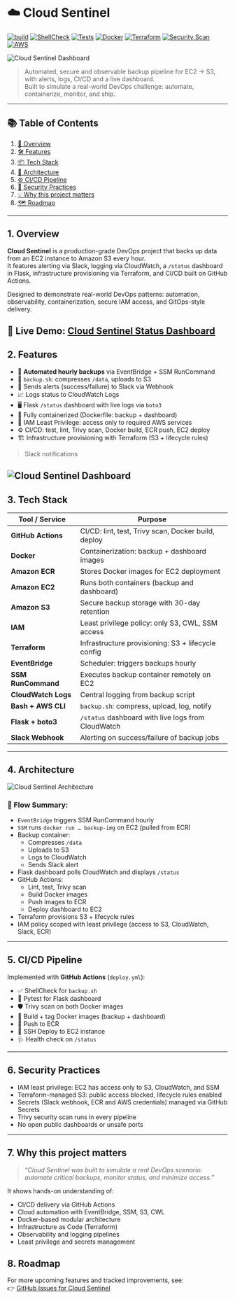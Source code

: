 # ☁️ Cloud Sentinel


[![build](https://github.com/jkot16/cloud-sentinel/actions/workflows/deploy.yml/badge.svg?branch=master)](https://github.com/jkot16/cloud-sentinel/actions/workflows/deploy.yml)
[![ShellCheck](https://img.shields.io/badge/ShellCheck-passing-brightgreen?logo=gnu-bash)](https://www.shellcheck.net/)
[![Tests](https://img.shields.io/badge/Tests-pytest%20passing-blue?logo=pytest)](https://docs.pytest.org/)
[![Docker](https://img.shields.io/badge/containerized-Docker-blue.svg)](https://www.docker.com/)
[![Terraform](https://img.shields.io/badge/infrastructure-Terraform-5F43E9.svg?logo=terraform)](https://www.terraform.io/)
[![Security Scan](https://img.shields.io/badge/security--scan-Trivy-brightgreen.svg)](https://github.com/aquasecurity/trivy)
[![AWS](https://img.shields.io/badge/deployed%20on-AWS-232F3E?logo=amazon-aws)](https://aws.amazon.com/)

![Cloud Sentinel Dashboard](assets/dashboard.png)
> Automated, secure and observable backup pipeline for EC2 → S3, with alerts, logs, CI/CD and a live dashboard.  
> Built to simulate a real-world DevOps challenge: automate, containerize, monitor, and ship.

---

## 📚 Table of Contents

1. [🔎 Overview](#1-overview)  
2. [🛠️ Features](#2-features)  
3. [📦 Tech Stack](#3-tech-stack)  
4. [🧱 Architecture](#4-architecture)  
5. [⚙️ CI/CD Pipeline](#5-cicd-pipeline)  
6. [🔐 Security Practices](#6-security-practices)  
7. [💡 Why this project matters](#7-why-this-project-matters)  
8. [🗺️ Roadmap](#8-roadmap)  
---

## 1. Overview

**Cloud Sentinel** is a production-grade DevOps project that backs up data from an EC2 instance to Amazon S3 every hour.  
It features alerting via Slack, logging via CloudWatch, a `/status` dashboard in Flask, infrastructure provisioning via Terraform, and CI/CD built on GitHub Actions.

Designed to demonstrate real-world DevOps patterns: automation, observability, containerization, secure IAM access, and GitOps-style delivery.

🔗 **Live Demo**: [Cloud Sentinel Status Dashboard](http://52.59.222.52/status)
---

## 2. Features

- 🔁 **Automated hourly backups** via EventBridge + SSM RunCommand  
- 🐚 `backup.sh`: compresses `/data`, uploads to S3  
- 📣 Sends alerts (success/failure) to Slack via Webhook  
- 📈 Logs status to CloudWatch Logs  
- 🖥️ Flask `/status` dashboard with live logs via `boto3`  
- 🐳 Fully containerized (Dockerfile: backup + dashboard)  
- 🔐 IAM Least Privilege: access only to required AWS services  
- ⚙️ CI/CD: test, lint, Trivy scan, Docker build, ECR push, EC2 deploy  
- 🏗️ Infrastructure provisioning with Terraform (S3 + lifecycle rules)

> Slack notifications

![Cloud Sentinel Dashboard](assets/slack.png)
---

## 3. Tech Stack

| Tool / Service       | Purpose                                              |
|----------------------|------------------------------------------------------|
| **GitHub Actions**   | CI/CD: lint, test, Trivy scan, Docker build, deploy |
| **Docker**           | Containerization: backup + dashboard images         |
| **Amazon ECR**       | Stores Docker images for EC2 deployment             |
| **Amazon EC2**       | Runs both containers (backup and dashboard)         |
| **Amazon S3**        | Secure backup storage with 30-day retention         |
| **IAM**              | Least privilege policy: only S3, CWL, SSM access    |
| **Terraform**        | Infrastructure provisioning: S3 + lifecycle config  |
| **EventBridge**      | Scheduler: triggers backups hourly                  |
| **SSM RunCommand**   | Executes backup container remotely on EC2           |
| **CloudWatch Logs**  | Central logging from backup script                  |
| **Bash + AWS CLI**   | `backup.sh`: compress, upload, log, notify          |
| **Flask + boto3**    | `/status` dashboard with live logs from CloudWatch  |
| **Slack Webhook**    | Alerting on success/failure of backup jobs          |

---

## 4. Architecture

![Cloud Sentinel Architecture](assets/architecture.png)

### 🔹 Flow Summary:
- `EventBridge` triggers SSM RunCommand hourly  
- `SSM` runs `docker run … backup-img` on EC2 (pulled from ECR)  
- Backup container:
  - Compresses `/data`
  - Uploads to S3
  - Logs to CloudWatch
  - Sends Slack alert  
- Flask dashboard polls CloudWatch and displays `/status`  
- GitHub Actions:
  - Lint, test, Trivy scan
  - Build Docker images
  - Push images to ECR
  - Deploy dashboard to EC2  
- Terraform provisions S3 + lifecycle rules  
- IAM policy scoped with least privilege (access to S3, CloudWatch, Slack, ECR)

---

## 5. CI/CD Pipeline

Implemented with **GitHub Actions** (`deploy.yml`):

- ✅ ShellCheck for `backup.sh`
- 🧪 Pytest for Flask dashboard
- 🛡 Trivy scan on both Docker images
- 🐳 Build + tag Docker images (backup + dashboard)
- 🚀 Push to ECR
- 🔄 SSH Deploy to EC2 instance
- 🩺 Health check on `/status`

---

## 6. Security Practices

- IAM least privilege: EC2 has access only to S3, CloudWatch, and SSM  
- Terraform-managed S3: public access blocked, lifecycle rules enabled  
- Secrets (Slack webhook, ECR and AWS credentials) managed via GitHub Secrets  
- Trivy security scan runs in every pipeline  
- No open public dashboards or unsafe ports  

---

## 7. Why this project matters

> _“Cloud Sentinel was built to simulate a real DevOps scenario: automate critical backups, monitor status, and minimize access.”_

It shows hands-on understanding of:

- CI/CD delivery via GitHub Actions  
- Cloud automation with EventBridge, SSM, S3, CWL  
- Docker-based modular architecture  
- Infrastructure as Code (Terraform)  
- Observability and logging pipelines  
- Least privilege and secrets management


## 8. Roadmap
For more upcoming features and tracked improvements, see:  
👉 [GitHub Issues for Cloud Sentinel](https://github.com/jkot16/cloud-sentinel/issues)
